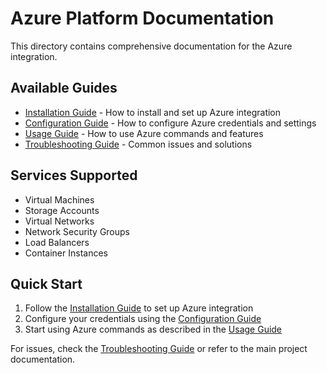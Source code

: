 # Azure Platform Documentation

This directory contains comprehensive documentation for the Azure integration.

## Available Guides

- [Installation Guide](installation.md) - How to install and set up Azure integration
- [Configuration Guide](configuration.md) - How to configure Azure credentials and settings
- [Usage Guide](usage.md) - How to use Azure commands and features
- [Troubleshooting Guide](troubleshooting.md) - Common issues and solutions

## Services Supported

- Virtual Machines
- Storage Accounts
- Virtual Networks
- Network Security Groups
- Load Balancers
- Container Instances

## Quick Start

1. Follow the [Installation Guide](installation.md) to set up Azure integration
2. Configure your credentials using the [Configuration Guide](configuration.md)
3. Start using Azure commands as described in the [Usage Guide](usage.md)

For issues, check the [Troubleshooting Guide](troubleshooting.md) or refer to the main project documentation.